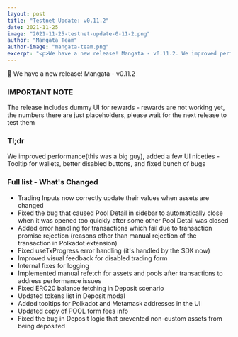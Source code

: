 ```yaml
---
layout: post
title: "Testnet Update: v0.11.2"
date: 2021-11-25
image: "2021-11-25-testnet-update-0-11-2.png"
author: "Mangata Team"
author-image: "mangata-team.png"
excerpt: "<p>We have a new release! Mangata - v0.11.2. We improved performance(this was a big guy), added a few UI niceties - Tooltip for wallets, better disabled buttons, and fixed bunch of bugs</p>"
---
```


🎉  We have a new release! Mangata - v0.11.2

### IMPORTANT NOTE
The release includes dummy UI for rewards - rewards are not working yet, the numbers there are just placeholders, please wait for the next release to test them 

### Tl;dr
We improved performance(this was a big guy), added a few UI niceties - Tooltip for wallets, better disabled buttons, and fixed bunch of bugs

### Full list - What's Changed
- Trading Inputs now correctly update their values when assets are changed
- Fixed the bug that caused Pool Detail in sidebar to automatically close when it was opened too quickly after some other Pool Detail was closed
- Added error handling for transactions which fail due to transaction promise rejection (reasons other than manual rejection of the transaction in Polkadot extension)
- Fixed useTxProgress error handling (it's handled by the SDK now)
- Improved visual feedback for disabled trading form
- Internal fixes for logging
- Implemented manual refetch for assets and pools after transactions to address performance issues
- Fixed ERC20 balance fetching in Deposit scenario
- Updated tokens list in Deposit modal
- Added tooltips for Polkadot and Metamask addresses in the UI
- Updated copy of POOL form fees info
- Fixed the bug in Deposit logic that prevented non-custom assets from being deposited